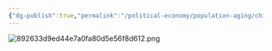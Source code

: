 ```yaml
---
{"dg-publish":true,"permalink":"/political-economy/population-aging/china/"}
---
```


![892633d9ed44e7a0fa80d5e56f8d612.png](/img/user/892633d9ed44e7a0fa80d5e56f8d612.png)